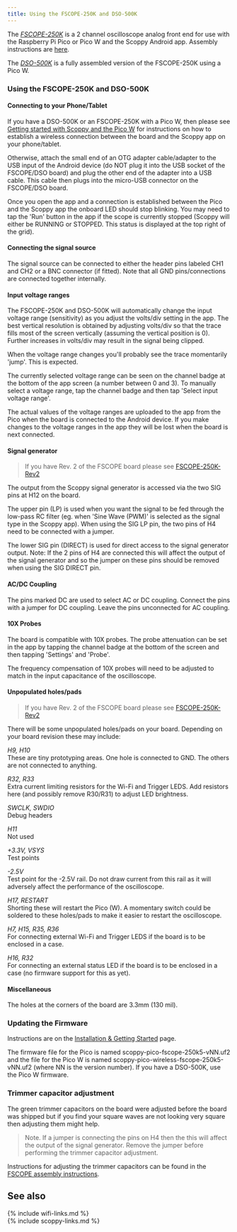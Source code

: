 ```yaml
---
title: Using the FSCOPE-250K and DSO-500K
---
```


The [_FSCOPE-250K_](https://store.fhdm.xyz/fscope-500k) is a 2 channel oscilloscope analog front end for use with the Raspberry Pi Pico or Pico W and the Scoppy Android app.
Assembly instructions are [here](fscope-250k5-v2).
   
The [_DSO-500K_](https://store.fhdm.xyz/dso-500k) is a fully assembled version of the FSCOPE-250K using a Pico W. 

### Using the FSCOPE-250K and DSO-500K

#### Connecting to your Phone/Tablet

If you have a DSO-500K or an FSCOPE-250K with a Pico W, then please see [Getting started with Scoppy and the Pico W](./Getting-started-with-the-Pico-W) for instructions on how to establish a wireless connection between the board and the Scoppy app on your phone/tablet.

Otherwise, attach the small end of an OTG adapter cable/adapter to the USB input of the Android device (do NOT plug it into the USB socket of the FSCOPE/DSO board) and plug the other end of the adapter into a USB cable. This cable then plugs into the micro-USB connector on the FSCOPE/DSO board.

Once you open the app and a connection is established between the Pico and the Scoppy app the onboard LED should stop blinking. You may need to tap the 'Run' button in the app if the scope is currently stopped (Scoppy will either be RUNNING or STOPPED. This status is displayed at the top right of the grid).

#### Connecting the signal source

The signal source can be connected to either the header pins labeled CH1 and CH2 or a BNC connector (if fitted). Note that all GND pins/connections are connected together internally.

#### Input voltage ranges

The FSCOPE-250K and DSO-500K will automatically change the input voltage range (sensitivity) as you adjust the volts/div setting in the app. The best vertical resolution is
obtained by adjusting volts/div so that the trace fills most of the screen vertically (assuming the vertical position is 0). Further increases in volts/div
may result in the signal being clipped.
    
When the voltage range changes you'll probably see the trace momentarily 'jump'. This is expected.   
   
The currently selected voltage range can be seen on the channel badge at the bottom of the app screen (a number between 0 and 3). To manually select a voltage range, tap the channel badge and then tap 'Select input voltage range'.   
   
The actual values of the voltage ranges are uploaded to the app from the Pico when the board is connected to the Android device.
If you make changes to the voltage ranges in the app they will be lost when the board is next connected. 

#### Signal generator

>  If you have Rev. 2 of the FSCOPE board please see [FSCOPE-250K-Rev2](fscope-250k-rev2)
 
The output from the Scoppy signal generator is accessed via the two SIG pins at H12 on the board.
   
The upper pin (LP) is used when you want the signal to be fed through the low-pass RC filter (eg. when 'Sine Wave (PWM)' is selected as the signal type in the Scoppy app). When using the SIG LP pin, the two pins of H4 need to be connected with a jumper.

The lower SIG pin (DIRECT) is used for direct access to the signal generator output. Note: If the 2 pins of H4 are connected this will affect the output of the signal generator and so the jumper on these pins should be removed when using the SIG DIRECT pin.

#### AC/DC Coupling

The pins marked DC are used to select AC or DC coupling. Connect the pins with a jumper for DC coupling. Leave the pins unconnected for AC coupling.

#### 10X Probes

The board is compatible with 10X probes. The probe attenuation can be set in the app by tapping the channel badge at the bottom of the screen
and then tapping 'Settings' and 'Probe'.
   
The frequency compensation of 10X probes will need to be adjusted to match in the input capacitance of the oscilloscope.

#### Unpopulated holes/pads

>  If you have Rev. 2 of the FSCOPE board please see [FSCOPE-250K-Rev2](fscope-250k-rev2)

There will be some unpopulated holes/pads on your board. Depending on your board revision these may include:

_H9, H10_
<br>
These are tiny prototyping areas. One hole is connected to GND. The others are not connected to anything.

_R32, R33_
<br>
Extra current limiting resistors for the Wi-Fi and Trigger LEDS. Add resistors here (and possibly remove R30/R31) to adjust
LED brightness.

_SWCLK, SWDIO_
<br>
Debug headers

_H11_
<br>
Not used

_+3.3V, VSYS_
<br>
Test points

_-2.5V_
<br>
Test point for the -2.5V rail. Do not draw current from this rail as it will adversely affect the performance
of the oscilloscope.

_H17, RESTART_
<br>
Shorting these will restart the Pico (W). A momentary switch could be soldered to these holes/pads to make it easier to restart
the oscilloscope.

_H7, H15, R35, R36_ 
<br>
For connecting external Wi-Fi and Trigger LEDS if the board is to be enclosed in a case.

_H16, R32_ 
<br>
For connecting an external status LED if the board is to be enclosed in a case (no firmware support for this as yet).

#### Miscellaneous

The holes at the corners of the board are 3.3mm (130 mil).

### Updating the Firmware

Instructions are on the [Installation & Getting Started](../wiki/Installation-&-Getting-Started) page.

The firmware file for the Pico is named scoppy-pico-fscope-250k5-vNN.uf2 and the file for the Pico W is named scoppy-pico-wireless-fscope-250k5-vNN.uf2 (where NN is the version number).
If you have a DSO-500K, use the Pico W firmware.

### Trimmer capacitor adjustment

The green trimmer capacitors on the board were adjusted before the board was shipped but if you find your square waves are not looking very square then adjusting them
might help. 

> Note. If a jumper is connecting the pins on H4 then the this will affect the output of the signal generator. Remove the jumper before performing the trimmer capacitor adjustment.

Instructions for adjusting the trimmer capacitors can be found in the [FSCOPE assembly instructions](fscope-250k5-v2.md).

## See also
{% include wifi-links.md %}
<br>
{% include scoppy-links.md %}
